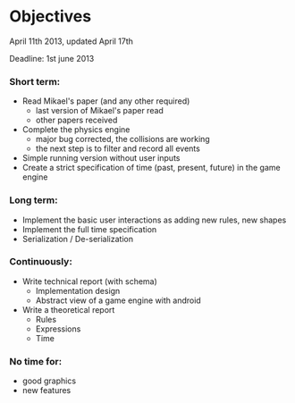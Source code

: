 Objectives
==========

April 11th 2013, updated April 17th

Deadline: 1st june 2013

### Short term:
- Read Mikael's paper (and any other required)
    - last version of Mikael's paper read
    - other papers received
- Complete the physics engine
    - major bug corrected, the collisions are working
    - the next step is to filter and record all events
- Simple running version without user inputs
- Create a strict specification of time (past, present, future) in the game engine

### Long term:
- Implement the basic user interactions as adding new rules, new shapes
- Implement the full time specification
- Serialization / De-serialization

### Continuously:
- Write technical report (with schema)
    - Implementation design
    - Abstract view of a game engine with android
- Write a theoretical report
    - Rules 
    - Expressions
    - Time

### No time for:
- good graphics
- new features 
